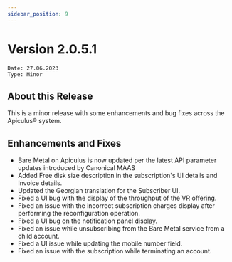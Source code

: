 ```yaml
---
sidebar_position: 9
---
```

# Version 2.0.5.1
```
Date: 27.06.2023
Type: Minor
```

## About this Release

This is a minor release with some enhancements and bug fixes across the Apiculus® system.

## Enhancements and Fixes

- Bare Metal on Apiculus is now updated per the latest API parameter updates introduced by Canonical MAAS
- Added Free disk size description in the subscription's UI details and Invoice details.
- Updated the Georgian translation for the Subscriber UI.
- Fixed a UI bug with the display of the throughput of the VR offering.
- Fixed an issue with the incorrect subscription charges display after performing the reconfiguration operation.
- Fixed a UI bug on the notification panel display.
- Fixed an issue while unsubscribing from the Bare Metal service from a child account.
- Fixed a UI issue while updating the mobile number field.
- Fixed an issue with the subscription while terminating an account.



